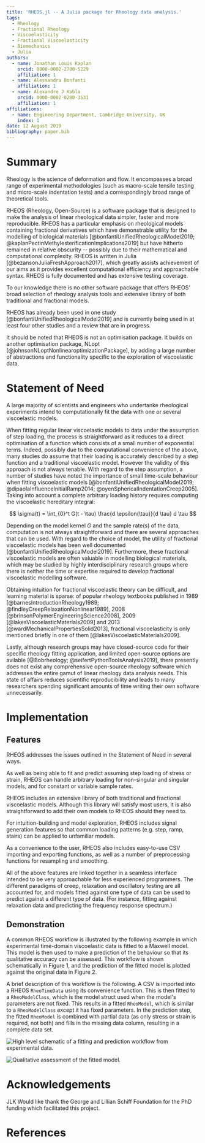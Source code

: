 ```yaml
---
title: 'RHEOS.jl -- A Julia package for Rheology data analysis.'
tags:
  - Rheology
  - Fractional Rheology
  - Viscoelasticity
  - Fractional Viscoelasticity
  - Biomechanics
  - Julia
authors:
  - name: Jonathan Louis Kaplan
    orcid: 0000-0002-2700-5229
    affiliation: 1
  - name: Alessandra Bonfanti
    affiliation: 1
  - name: Alexandre J Kabla
    orcid: 0000-0002-0280-3531
    affiliation: 1
affiliations:
  - name: Engineering Department, Cambridge University, UK
    index: 1
date: 12 August 2019
bibliography: paper.bib
---
```

# Summary
Rheology is the science of deformation and flow. It encompasses a broad range of experimental methodologies (such as macro-scale tensile testing and micro-scale indentation tests) and a correspondingly broad range of theoretical tools.

RHEOS (Rheology, Open-Source) is a software package that is designed to make the analysis of linear rheological data simpler, faster and more reproducible. RHEOS has a particular emphasis on rheological models containing fractional derivatives which have demonstrable utility for the modelling of biological materials [@bonfantiUnifiedRheologicalModel2019; @kaplanPectinMethylesterificationImplications2019] but have hitherto remained in relative obscurity -- possibly due to their mathematical and computational complexity. RHEOS is written in Julia [@bezansonJuliaFreshApproach2017], which greatly assists achievement of our aims as it provides excellent computational efficiency and approachable syntax. RHEOS is fully documented and has extensive testing coverage.

To our knowledge there is no other software package that offers RHEOS' broad selection of rheology analysis tools and extensive library of both traditional and fractional models.

RHEOS has already been used in one study [@bonfantiUnifiedRheologicalModel2019] and is currently being used in at least four other studies and a review that are in progress.

It should be noted that RHEOS is not an optimisation package. It builds on another optimisation package, NLopt [@johnsonNLoptNonlinearoptimizationPackage], by adding a large number of abstractions and functionality specific to the exploration of viscoelastic data.

# Statement of Need
A large majority of scientists and engineers who undertanke rheological experiments intend to computationally fit the data with one or several viscoelastic models.

When fitting regular linear viscoelastic models to data under the assumption of step loading, the process is straightforward as it reduces to a direct optimisation of a function which consists of a small number of exponential terms. Indeed, possibly due to the computational convenience of the above, many studies do assume that their loading is accurately described by a step function and a traditional viscoelastic model. However the validity of this approach is not always tenable. With regard to the step assumption, a number of studies have noted the importance of small time-scale behaviour when fitting viscoelastic models [@bonfantiUnifiedRheologicalModel2019; @dipaolaInfluenceInitialRamp2014; @oyenSphericalIndentationCreep2005]. Taking into account a complete arbitrary loading history requires computing the viscoelastic hereditary integral:

$$ \sigma(t) = \int_{0}^t G(t - \tau) \frac{d \epsilon(\tau)}{d \tau} d \tau $$

Depending on the model kernel *G* and the sample rate(s) of the data, computation is not always straightforward and there are several approaches that can be used. With regard to the choice of model, the utility of fractional viscoelastic models has been well documented [@bonfantiUnifiedRheologicalModel2019]. Furthermore, these fractional viscoelastic models are often valuable in modelling biological materials, which may be studied by highly interdisciplinary research groups where there is neither the time or expertise required to develop fractional viscoelastic modelling software.

Obtaining intuition for fractional viscoelastic theory can be difficult, and learning material is sparse: of popular rheology textbooks published in 1989 [@barnesIntroductionRheology1989; @findleyCreepRelaxationNonlinear1989], 2008 [@brinsonPolymerEngineeringScience2008], 2009 [@lakesViscoelasticMaterials2009] and 2013 [@wardMechanicalPropertiesSolid2013], fractional viscoelasticity is only mentioned briefly in one of them [@lakesViscoelasticMaterials2009].

Lastly, although research groups may have closed-source code for their specific rheology fitting application, and limited open-source options are avilable [@Bobrheology; @seifertPythonToolsAnalysis2019], there presently does not exist any comprehensive open-source rheology software which addresses the entire gamut of linear rheology data analysis needs. This state of affairs reduces scientific reproducibility and leads to many researchers spending significant amounts of time writing their own software unnecessarily.

# Implementation
## Features
RHEOS addresses the issues outlined in the Statement of Need in several ways.

As well as being able to fit and predict assuming step loading of stress or strain, RHEOS can handle arbitrary loading for non-singular and singular models, and for constant or variable sample rates.

RHEOS includes an extensive library of both traditional and fractional viscoelastic models. Although this library will satisfy most users, it is also straightforward to add their own models to RHEOS should they need to.

For intuition-building and model exploration, RHEOS includes signal generation features so that common loading patterns (e.g. step, ramp, stairs) can be applied to unfamiliar models.

As a convenience to the user, RHEOS also includes easy-to-use CSV importing and exporting functions, as well as a number of preprocessing functions for resampling and smoothing.

All of the above features are linked together in a seamless interface intended to be very approachable for less experienced programmers. The different paradigms of creep, relaxation and oscillatory testing are all accounted for, and models fitted against one type of data can be used to predict against a different type of data. (For instance, fitting against relaxation data and predicting the frequency response spectrum.)

## Demonstration
A common RHEOS workflow is illustrated by the following example in which experimental time-domain viscoelastic data is fitted to a Maxwell model. This model is then used to make a prediction of the behaviour so that its qualitative accuracy can be assessed. This workflow is shown schematically in Figure 1, and the prediction of the fitted model is plotted against the original data in Figure 2.

A brief description of this workflow is the following. A CSV is imported into a RHEOS `RheoTimeData` using its convenience function. This is then fitted to a `RheoModelClass`, which is the model struct used when the model's parameters are not fixed. This results in a fitted `RheoModel`, which is similar to a `RheoModelClass` except it has fixed parameters. In the prediction step, the fitted `RheoModel` is combined with partial data (as only stress or strain is required, not both) and fills in the missing data column, resulting in a complete data set.

![High level schematic of a fitting and prediction workflow from experimental data.](diagram_v3.png)

![Qualitative assessment of the fitted model.](predictfigure.png)

# Acknowledgements
JLK Would like thank the George and Lillian Schiff Foundation for the PhD funding which facilitated this project.

# References
